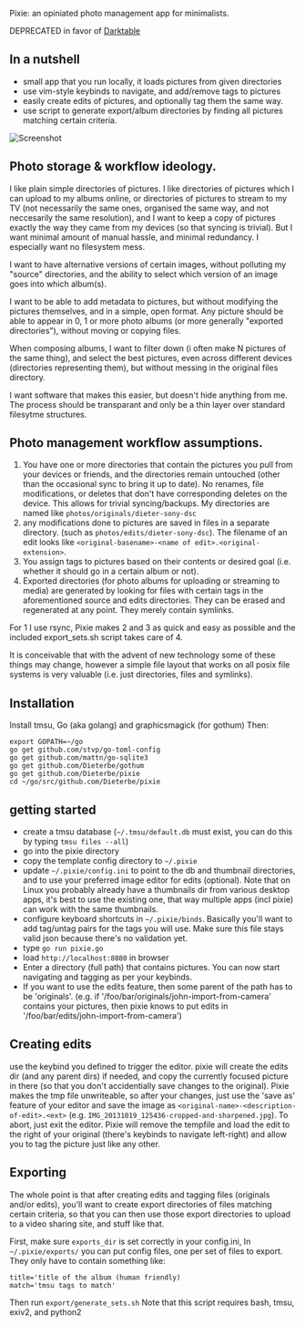 Pixie: an opiniated photo management app for minimalists.

DEPRECATED in favor of [Darktable](http://dieter.plaetinck.be/darktable_magnificent_photo_manager_editor.html)

## In a nutshell

* small app that you run locally, it loads pictures from given directories
* use vim-style keybinds to navigate, and add/remove tags to pictures
* easily create edits of pictures, and optionally tag them the same way.
* use script to generate export/album directories by finding all pictures matching certain criteria.

![Screenshot](https://raw.github.com/Dieterbe/pixie/master/screenshot.png)


## Photo storage & workflow ideology.

I like plain simple directories of pictures. I like directories of pictures which I can upload to my albums online, or directories of pictures
to stream to my TV (not necessarily the same ones, organised the same way, and not neccesarily the same resolution), and I want to keep a copy of pictures exactly the way they came from my devices (so that syncing is trivial).
But I want minimal amount of manual hassle, and minimal redundancy.  I especially want no filesystem mess.

I want to have alternative versions of certain images, without polluting my "source" directories, and the ability to select which version
of an image goes into which album(s).

I want to be able to add metadata to pictures, but without modifying the pictures themselves, and in a simple, open format.
Any picture should be able to appear in 0, 1 or more photo albums (or more generally "exported directories"), without moving or copying files.

When composing albums, I want to filter down (i often make N pictures of the same thing), and select the best pictures, even across different devices (directories representing them),
but without messing in the original files directory.

I want software that makes this easier, but doesn't hide anything from me.
The process should be transparant and only be a thin layer over standard filesytme structures.


## Photo management workflow assumptions.


1. You have one or more directories that contain the pictures you pull from your devices or friends, and the directories remain untouched
  (other than the occasional sync to bring it up to date).  No renames, file modifications, or deletes that don't have corresponding deletes on the device.  This allows for trivial syncing/backups.  My directories are named like `photos/originals/dieter-sony-dsc`
2. any modifications done to pictures are saved in files in a separate directory. (such as `photos/edits/dieter-sony-dsc`). The filename of an edit looks like `<original-basename>-<name of edit>.<original-extension>`.
3. You assign tags to pictures based on their contents or desired goal (i.e. whether it should go in a certain album or not).
4. Exported directories (for photo albums for uploading or streaming to media) are generated by looking for files with certain tags in the aforementioned source and edits directories.   They can be erased and regenerated at any point.  They merely contain symlinks.


For 1 I use rsync, Pixie makes 2 and 3 as quick and easy as possible and the included export_sets.sh script takes care of 4.

It is conceivable that with the advent of new technology some of these things may change, however a simple file layout
that works on all posix file systems is very valuable (i.e. just directories, files and symlinks).


## Installation

Install tmsu, Go (aka golang) and graphicsmagick (for gothum)
Then:
```
export GOPATH=~/go
go get github.com/stvp/go-toml-config
go get github.com/mattn/go-sqlite3
go get github.com/Dieterbe/gothum
go get github.com/Dieterbe/pixie
cd ~/go/src/github.com/Dieterbe/pixie
```


## getting started 

* create a tmsu database (`~/.tmsu/default.db` must exist, you can do this by typing `tmsu files --all`)
* go into the pixie directory
* copy the template config directory to `~/.pixie`
* update `~/.pixie/config.ini` to point to the db and thumbnail directories, and to use your preferred image editor for edits (optional).
  Note that on Linux you probably already have a thumbnails dir from
  various desktop apps, it's best to use the existing one, that way multiple apps (incl pixie) can work with the same thumbnails.
* configure keyboard shortcuts in `~/.pixie/binds`. Basically you'll want to add tag/untag pairs for the tags you will use.  Make sure this file  stays valid json because there's no validation yet.
* type `go run pixie.go`
* load `http://localhost:8080` in browser
* Enter a directory (full path) that contains pictures.  You can now start navigating and tagging as per your keybinds.
* If you want to use the edits feature, then some parent of the path has to be 'originals'.
  (e.g. if '/foo/bar/originals/john-import-from-camera' contains your pictures, then pixie
  knows to put edits in '/foo/bar/edits/john-import-from-camera')


## Creating edits

use the keybind you defined to trigger the editor.
pixie will create the edits dir (and any parent dirs) if needed, and copy the currently focused picture in there (so that you don't
accidentially save changes to the original). Pixie makes the tmp file unwriteable, so after your changes, just use the 'save as'
feature of your editor and save the image as `<original-name>-<description-of-edit>.<ext>` (e.g. `IMG_20131019_125436-cropped-and-sharpened.jpg`).  To abort, just exit the editor.
Pixie will remove the tempfile and load the edit to the right of your original (there's keybinds to navigate left-right) and allow you to tag
the picture just like any other.


## Exporting

The whole point is that after creating edits and tagging files (originals and/or edits), you'll want to create export directories
of files matching certain criteria, so that you can then use those export directories to upload to a video sharing site, and stuff like that.

First, make sure `exports_dir` is set correctly in your config.ini,
In `~/.pixie/exports/` you can put config files, one per set of files to export.
They only have to contain something like:
```
title='title of the album (human friendly)
match='tmsu tags to match'
```

Then run `export/generate_sets.sh`
Note that this script requires bash, tmsu, exiv2, and python2

